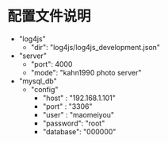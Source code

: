 # 配置文件说明

- "log4js"
    - "dir": "log4js/log4js_development.json"
- "server"
    - "port": 4000
    - "mode": "kahn1990 photo server"
- "mysql_db"
    - "config"
        - "host"    : "192.168.1.101"
        - "port"    : "3306"
        - "user"    : "maomeiyou"
        - "password": "root"
        - "database": "000000"